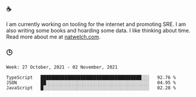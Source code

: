 ### ☕

I am currently working on tooling for the internet and promoting SRE. I am also writing some books and hoarding some data. I like thinking about time. Read more about me at [natwelch.com](https://natwelch.com).

### 🕒

<!--START_SECTION:waka-->
```text
Week: 27 October, 2021 - 02 November, 2021

TypeScript   ██████████████████████████████████████░░░   92.76 % 
JSON         ██░░░░░░░░░░░░░░░░░░░░░░░░░░░░░░░░░░░░░░░   04.95 % 
JavaScript   █░░░░░░░░░░░░░░░░░░░░░░░░░░░░░░░░░░░░░░░░   02.28 % 
```
<!--END_SECTION:waka-->
